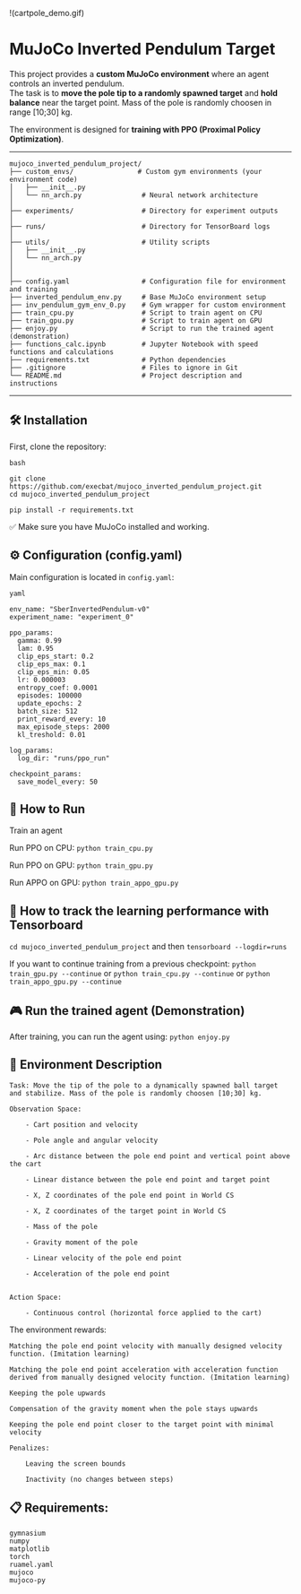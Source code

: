 !(cartpole_demo.gif)
# MuJoCo Inverted Pendulum Target

This project provides a **custom MuJoCo environment** where an agent controls an inverted pendulum.  
The task is to **move the pole tip to a randomly spawned target** and **hold balance** near the target point.
Mass of the pole is randomly choosen in range [10;30] kg.

The environment is designed for **training with PPO (Proximal Policy Optimization)**.

---
```
mujoco_inverted_pendulum_project/
├── custom_envs/                # Custom gym environments (your environment code)
│   ├── __init__.py
│   └── nn_arch.py               # Neural network architecture
│
├── experiments/                 # Directory for experiment outputs
│
├── runs/                        # Directory for TensorBoard logs
│
├── utils/                       # Utility scripts
│   ├── __init__.py
│   └── nn_arch.py
│
│
├── config.yaml                  # Configuration file for environment and training
├── inverted_pendulum_env.py     # Base MuJoCo environment setup
├── inv_pendulum_gym_env_0.py    # Gym wrapper for custom environment
├── train_cpu.py                 # Script to train agent on CPU
├── train_gpu.py                 # Script to train agent on GPU
├── enjoy.py                     # Script to run the trained agent (demonstration)
├── functions_calc.ipynb         # Jupyter Notebook with speed functions and calculations
├── requirements.txt             # Python dependencies
├── .gitignore                   # Files to ignore in Git
└── README.md                    # Project description and instructions
```
---

## 🛠️ Installation

First, clone the repository:
```
bash

git clone https://github.com/execbat/mujoco_inverted_pendulum_project.git
cd mujoco_inverted_pendulum_project
```

```pip install -r requirements.txt```

✅ Make sure you have MuJoCo installed and working.


## ⚙️ Configuration (config.yaml)

Main configuration is located in `config.yaml`:

```
yaml

env_name: "SberInvertedPendulum-v0"
experiment_name: "experiment_0"

ppo_params:
  gamma: 0.99
  lam: 0.95
  clip_eps_start: 0.2
  clip_eps_max: 0.1
  clip_eps_min: 0.05
  lr: 0.000003
  entropy_coef: 0.0001
  episodes: 100000
  update_epochs: 2
  batch_size: 512
  print_reward_every: 10
  max_episode_steps: 2000
  kl_treshold: 0.01

log_params:
  log_dir: "runs/ppo_run"

checkpoint_params:
  save_model_every: 50
```

## 🚀 How to Run

Train an agent

Run PPO on CPU: `python train_cpu.py`

Run PPO on GPU: `python train_gpu.py`

Run APPO on GPU: `python train_appo_gpu.py`


## 🚀 How to track the learning performance with Tensorboard

`cd mujoco_inverted_pendulum_project` and then `tensorboard --logdir=runs`



If you want to continue training from a previous checkpoint: `python train_gpu.py --continue` or `python train_cpu.py --continue` or `python train_appo_gpu.py --continue`


## 🎮 Run the trained agent (Demonstration)

After training, you can run the agent using: `python enjoy.py`

## 🎯 Environment Description

    Task: Move the tip of the pole to a dynamically spawned ball target and stabilize. Mass of the pole is randomly choosen [10;30] kg.

    Observation Space:

        - Cart position and velocity       

        - Pole angle and angular velocity  
        
        - Arc distance between the pole end point and vertical point above the cart

        - Linear distance between the pole end point and target point
        
        - X, Z coordinates of the pole end point in World CS
        
        - X, Z coordinates of the target point in World CS 
        
        - Mass of the pole
        
        - Gravity moment of the pole            

        - Linear velocity of the pole end point
        
        - Acceleration of the pole end point


    Action Space:

        - Continuous control (horizontal force applied to the cart)
        

The environment rewards:

    Matching the pole end point velocity with manually designed velocity function. (Imitation learning)
    
    Matching the pole end point acceleration with acceleration function derived from manually designed velocity function. (Imitation learning)

    Keeping the pole upwards
    
    Compensation of the gravity moment when the pole stays upwards

    Keeping the pole end point closer to the target point with minimal velocity

    Penalizes:

        Leaving the screen bounds

        Inactivity (no changes between steps)
        

## 📋 Requirements:

```
gymnasium
numpy
matplotlib
torch
ruamel.yaml
mujoco
mujoco-py
```







